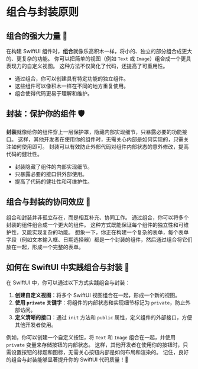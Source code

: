 ﻿# 组合与封装原则

## 组合的强大力量 💪

在构建 SwiftUI 组件时，**组合**就像乐高积木一样，将小的、独立的部分组合成更大的、更复杂的功能。 你可以把简单的视图（例如 `Text` 或 `Image`）组合成一个更具表现力的自定义视图。 这种方法不仅简化了代码，还提高了可重用性。

*   通过组合，你可以创建具有特定功能的独立组件。
*   这些组件可以像积木一样在不同的地方重复使用。
*   组合使得代码更易于理解和维护。

## 封装：保护你的组件 🛡️

**封装**就像给你的组件穿上一层保护罩，隐藏内部实现细节，只暴露必要的功能接口。 这样，其他开发者在使用你的组件时，无需关心内部是如何实现的，只需关注如何使用即可。 封装可以有效防止外部代码对组件内部状态的意外修改，提高代码的健壮性。

*   封装隐藏了组件的内部实现细节。
*   只暴露必要的接口供外部使用。
*   提高了代码的健壮性和可维护性。

## 组合与封装的协同效应 🤝

组合和封装并非孤立存在，而是相互补充、协同工作。 通过组合，你可以将多个封装的组件组合成一个更大的组件。 这种方式既能保证每个组件的独立性和可维护性，又能实现复杂的功能。 想象一下，你正在构建一个复杂的表单，每个表单字段（例如文本输入框、日期选择器）都是一个封装的组件，然后通过组合将它们放在一起，形成一个完整的表单。

## 如何在 SwiftUI 中实践组合与封装 🤔

在 SwiftUI 中，你可以通过以下方式实践组合与封装：

1.  **创建自定义视图**：将多个 SwiftUI 视图组合在一起，形成一个新的视图。
2.  **使用 `private` 关键字**：将组件的内部状态和实现细节标记为 `private`，防止外部访问。
3.  **定义清晰的接口**：通过 `init` 方法和 `public` 属性，定义组件的外部接口，方便其他开发者使用。

例如，你可以创建一个自定义按钮，将 `Text` 和 `Image` 组合在一起，并使用 `private` 变量来存储按钮的内部状态。 这样，其他开发者在使用你的按钮时，只需设置按钮的标题和图标，无需关心按钮内部是如何布局和渲染的。 记住，良好的组合与封装能够显著提升你的 SwiftUI 代码质量！🎉
